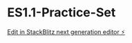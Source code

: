 # ES1.1-Practice-Set

[Edit in StackBlitz next generation editor ⚡️](https://stackblitz.com/~/github.com/shivamlife/ES1.1-Practice-Set)